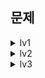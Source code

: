 




## 문제
<details>
<summary>lv1</summary>



</details>

<details>
<summary>lv2</summary>

[2025-08-28] [완전범죄](https://school.programmers.co.kr/learn/courses/30/lessons/389480)

[2025-08-29] [서버 증설 횟수](https://school.programmers.co.kr/learn/courses/30/lessons/389479)

[2025-09-01] [올바른 괄호](https://school.programmers.co.kr/learn/courses/30/lessons/12909)

[2025-09-02] [석유 시추](https://school.programmers.co.kr/learn/courses/30/lessons/250136)

</details>

<details>
<summary>lv3</summary>

[2025-09-01] [봉인된 주문](https://school.programmers.co.kr/learn/courses/30/lessons/389481)

</details>
